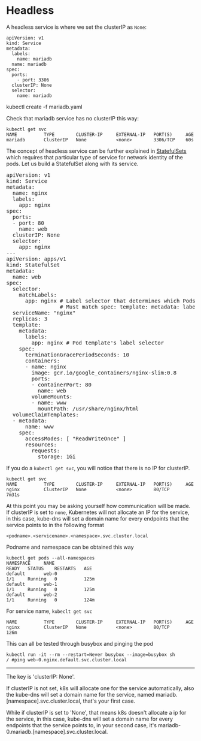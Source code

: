 # Headless

A headless service is where we set the clusterIP as `None`:

    apiVersion: v1
    kind: Service
    metadata:
      labels:
        name: mariadb
      name: mariadb
    spec:
      ports:
        - port: 3306
      clusterIP: None
      selector:
        name: mariadb

kubectl create -f mariadb.yaml

Check that mariadb service has no clusterIP this way:

    kubectl get svc
    NAME          TYPE        CLUSTER-IP     EXTERNAL-IP   PORT(S)     AGE
    mariadb       ClusterIP   None           <none>        3306/TCP    60s
    
The concept of headless service can be further explained in [StatefulSets](https://kubernetes.io/docs/concepts/workloads/controllers/statefulset/) which requires that particular type of service for network identity of the pods. Let us build a StatefulSet along with its service.

<pre>
apiVersion: v1
kind: Service
metadata:
  name: nginx
  labels:
    app: nginx
spec:
  ports:
  - port: 80
    name: web
  clusterIP: None
  selector:
    app: nginx
---
apiVersion: apps/v1
kind: StatefulSet
metadata:
  name: web
spec:
  selector:
    matchLabels:
      app: nginx # Label selector that determines which Pods belong to the StatefulSet
                 # Must match spec: template: metadata: labels
  serviceName: "nginx"
  replicas: 3
  template:
    metadata:
      labels:
        app: nginx # Pod template's label selector
    spec:
      terminationGracePeriodSeconds: 10
      containers:
      - name: nginx
        image: gcr.io/google_containers/nginx-slim:0.8
        ports:
        - containerPort: 80
          name: web
        volumeMounts:
        - name: www
          mountPath: /usr/share/nginx/html
  volumeClaimTemplates:
  - metadata:
      name: www
    spec:
      accessModes: [ "ReadWriteOnce" ]
      resources:
        requests:
          storage: 1Gi</pre>
          
If you do a `kubectl get svc`, you will notice that there is no IP for clusterIP.

    kubectl get svc
    NAME          TYPE        CLUSTER-IP     EXTERNAL-IP   PORT(S)     AGE
    nginx         ClusterIP   None           <none>        80/TCP      7m31s

At this point you may be asking yourself how communication will be made. If clusterIP is set to `none`, Kubernetes will not allocate an IP for the service, in this case, kube-dns will set a domain name for every endpoints that the service points to in the following format

    <podname>.<servicename>.<namespace>.svc.cluster.local
    
Podname and namespace can be obtained this way

    kubectl get pods --all-namespaces
    NAMESPACE     NAME                                                           READY   STATUS    RESTARTS   AGE
    default       web-0                                                          1/1     Running   0          125m
    default       web-1                                                          1/1     Running   0          125m
    default       web-2                                                          1/1     Running   0          124m

For service name, `kubeclt get svc`

    NAME          TYPE        CLUSTER-IP     EXTERNAL-IP   PORT(S)     AGE
    nginx         ClusterIP   None           <none>        80/TCP      126m
    
This can all be tested through busybox and pinging the pod

    kubectl run -it --rm --restart=Never busybox --image=busybox sh
    / #ping web-0.nginx.default.svc.cluster.local

---------------------------
 
The key is 'clusterIP: None'.

If clusterIP is not set, k8s will allocate one for the service automatically, also the kube-dns will set a domain name for the service, named mariadb.[namespace].svc.cluster.local, that's your first case.

While if clusterIP is set to 'None', that means k8s doesn't allocate a ip for the service, in this case, kube-dns will set a domain name for every endpoints that the service points to, in your second case, it's mariadb-0.mariadb.[namespace].svc.cluster.local.   
    

